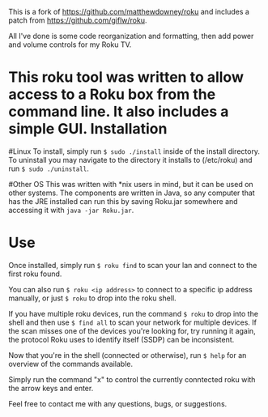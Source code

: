 This is a fork of https://github.com/matthewdowney/roku and includes a patch from https://github.com/giflw/roku. 

All I've done is some code reorganization and formatting, then add power and volume controls for my Roku TV.

This roku tool was written to allow access to a Roku box from the command line. It also includes a simple GUI.
  Installation  
================
#Linux
To install, simply run `$ sudo ./install` inside of the install directory.
To uninstall you may navigate to the directory it installs to (/etc/roku) and run `$ sudo ./uninstall`.

#Other OS
This was written with *nix users in mind, but it can be used on other systems. The components are written in Java, so any computer that has the JRE installed can run this by saving Roku.jar somewhere and accessing it with `java -jar Roku.jar`.

  Use  
=======
Once installed, simply run `$ roku find` to scan your lan and connect to the first roku found.

You can also run `$ roku <ip address>` to connect to a specific ip address manually, or just `$ roku` to drop into the roku shell.

If you have multiple roku devices, run the command `$ roku` to drop into the shell and then use `$ find all` to scan your network for multiple devices.
If the scan misses one of the devices you're looking for, try running it again, the protocol Roku uses to identify itself (SSDP) can be inconsistent.

Now that you're in the shell (connected or otherwise), run `$ help` for an overview of the commands available. 

Simply run the command "x" to control the currently conntected roku with the arrow keys and enter.

Feel free to contact me with any questions, bugs, or suggestions. 
